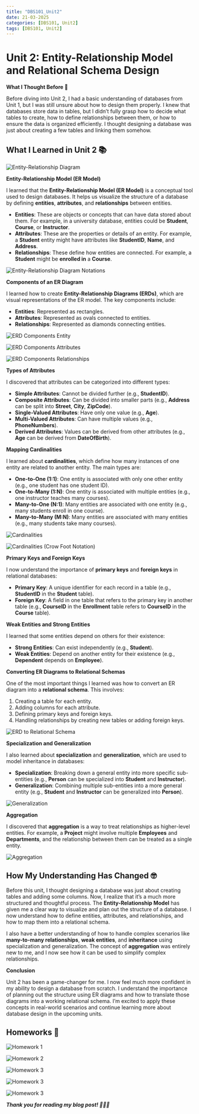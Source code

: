 ```yaml
---
title: "DBS101_Unit2"
date: 21-03-2025
categories: [DBS101, Unit2]
tags: [DBS101, Unit2]
---
```


# Unit 2: Entity-Relationship Model and Relational Schema Design

**What I Thought Before 🤔**

Before diving into Unit 2, I had a basic understanding of databases from Unit 1, but I was still unsure about how to design them properly. I knew that databases store data in tables, but I didn’t fully grasp how to decide what tables to create, how to define relationships between them, or how to ensure the data is organized efficiently. I thought designing a database was just about creating a few tables and linking them somehow. 

## What I Learned in Unit 2 📚

![Entity-Relationship Diagram](/_posts/unit2/erd.png)

**Entity-Relationship Model (ER Model)**

I learned that the **Entity-Relationship Model (ER Model)** is a conceptual tool used to design databases. It helps us visualize the structure of a database by defining **entities**, **attributes**, and **relationships** between entities. 

- **Entities**: These are objects or concepts that can have data stored about them. For example, in a university database, entities could be **Student**, **Course**, or **Instructor**.
- **Attributes**: These are the properties or details of an entity. For example, a **Student** entity might have attributes like **StudentID**, **Name**, and **Address**.
- **Relationships**: These define how entities are connected. For example, a **Student** might be **enrolled in** a **Course**.

![Entity-Relationship Diagram Notations](/_posts/unit2/erd2.png)

**Components of an ER Diagram**

I learned how to create **Entity-Relationship Diagrams (ERDs)**, which are visual representations of the ER model. The key components include:
- **Entities**: Represented as rectangles.
- **Attributes**: Represented as ovals connected to entities.
- **Relationships**: Represented as diamonds connecting entities.

![ERD Components Entity](/_posts/unit2/component1.png)

![ERD Components Attributes](/_posts/unit2/component2.png)

![ERD Components Relationships](/_posts/unit2/component3.png)

**Types of Attributes**

I discovered that attributes can be categorized into different types:
- **Simple Attributes**: Cannot be divided further (e.g., **StudentID**).
- **Composite Attributes**: Can be divided into smaller parts (e.g., **Address** can be split into **Street**, **City**, **ZipCode**).
- **Single-Valued Attributes**: Have only one value (e.g., **Age**).
- **Multi-Valued Attributes**: Can have multiple values (e.g., **PhoneNumbers**).
- **Derived Attributes**: Values can be derived from other attributes (e.g., **Age** can be derived from **DateOfBirth**).

**Mapping Cardinalities**

I learned about **cardinalities**, which define how many instances of one entity are related to another entity. The main types are:
- **One-to-One (1:1)**: One entity is associated with only one other entity (e.g., one student has one student ID).
- **One-to-Many (1:N)**: One entity is associated with multiple entities (e.g., one instructor teaches many courses).
- **Many-to-One (N:1)**: Many entities are associated with one entity (e.g., many students enroll in one course).
- **Many-to-Many (M:N)**: Many entities are associated with many entities (e.g., many students take many courses).

![Cardinalities](/_posts/unit2/card1.png)

![Cardinalities (Crow Foot Notation)](/_posts/unit2/card2.png)

**Primary Keys and Foreign Keys**

I now understand the importance of **primary keys** and **foreign keys** in relational databases:
- **Primary Key**: A unique identifier for each record in a table (e.g., **StudentID** in the **Student** table).
- **Foreign Key**: A field in one table that refers to the primary key in another table (e.g., **CourseID** in the **Enrollment** table refers to **CourseID** in the **Course** table).

**Weak Entities and Strong Entities**

I learned that some entities depend on others for their existence:
- **Strong Entities**: Can exist independently (e.g., **Student**).
- **Weak Entities**: Depend on another entity for their existence (e.g., **Dependent** depends on **Employee**).

**Converting ER Diagrams to Relational Schemas**

One of the most important things I learned was how to convert an ER diagram into a **relational schema**. This involves:
1. Creating a table for each entity.
2. Adding columns for each attribute.
3. Defining primary keys and foreign keys.
4. Handling relationships by creating new tables or adding foreign keys.

![ERD to Relational Schema](/_posts/unit2/schema.png)

**Specialization and Generalization**

I also learned about **specialization** and **generalization**, which are used to model inheritance in databases:
- **Specialization**: Breaking down a general entity into more specific sub-entities (e.g., **Person** can be specialized into **Student** and **Instructor**).
- **Generalization**: Combining multiple sub-entities into a more general entity (e.g., **Student** and **Instructor** can be generalized into **Person**).

![Generalization](/_posts/unit2/generalization.png)

**Aggregation**

I discovered that **aggregation** is a way to treat relationships as higher-level entities. For example, a **Project** might involve multiple **Employees** and **Departments**, and the relationship between them can be treated as a single entity.

![Aggregation](/_posts/unit2/aggregation.png)

## How My Understanding Has Changed 🤓

Before this unit, I thought designing a database was just about creating tables and adding some columns. Now, I realize that it’s a much more structured and thoughtful process. The **Entity-Relationship Model** has given me a clear way to visualize and plan out the structure of a database. I now understand how to define entities, attributes, and relationships, and how to map them into a relational schema.

I also have a better understanding of how to handle complex scenarios like **many-to-many relationships**, **weak entities**, and **inheritance** using specialization and generalization. The concept of **aggregation** was entirely new to me, and I now see how it can be used to simplify complex relationships.

**Conclusion**

Unit 2 has been a game-changer for me. I now feel much more confident in my ability to design a database from scratch. I understand the importance of planning out the structure using ER diagrams and how to translate those diagrams into a working relational schema. I’m excited to apply these concepts in real-world scenarios and continue learning more about database design in the upcoming units.

## Homeworks 📄

![Homework 1](/_posts/unit2/hw1.jpg)

![Homework 2](/_posts/unit2/hw2.jpg)

![Homework 3](/_posts/unit2/hw2_2.jpg)

![Homework 3](/_posts/unit2/hw3.jpg)

![Homework 3](/_posts/unit2/hw3_3.jpg)

***Thank you for reading my blog post! 🙇🏻‍♀️***